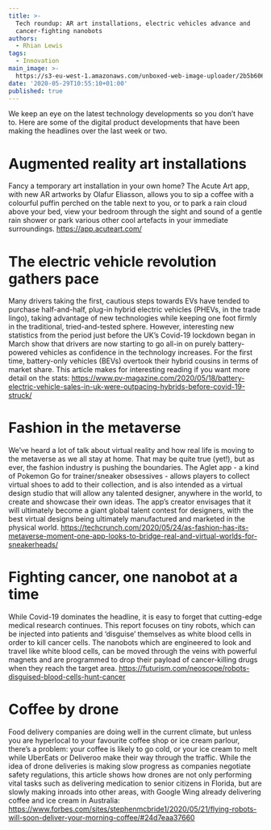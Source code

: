 ```yaml
---
title: >-
  Tech roundup: AR art installations, electric vehicles advance and
  cancer-fighting nanobots
authors:
  - Rhian Lewis
tags:
  - Innovation
main_image: >-
  https://s3-eu-west-1.amazonaws.com/unboxed-web-image-uploader/2b5b606e978d6d98bc671e96f50e121f.png
date: '2020-05-29T10:55:10+01:00'
published: true
---
```

We keep an eye on the latest technology developments so you don’t have to. Here are some of the digital product developments that have been making the headlines over the last week or two.

# Augmented reality art installations

Fancy a temporary art installation in your own home? The Acute Art app, with new AR artworks by Olafur Eliasson, allows you to sip a coffee with a colourful puffin perched on the table next to you, or to park a rain cloud above your bed, view your bedroom through the sight and sound of a gentle rain shower or park various other cool artefacts in your immediate surroundings.  <https://app.acuteart.com/>

# The electric vehicle revolution gathers pace

Many drivers taking the first, cautious steps towards EVs have tended to purchase half-and-half, plug-in hybrid electric vehicles (PHEVs, in the trade lingo), taking advantage of new technologies while keeping one foot firmly in the traditional, tried-and-tested sphere. However, interesting new statistics from the period just before the UK’s Covid-19 lockdown began in March show that drivers are now starting to go all-in on purely battery-powered vehicles as confidence in the technology increases. For the first time, battery-only vehicles (BEVs) overtook their hybrid cousins in terms of market share. This article makes for interesting reading if you want more detail on the stats: <https://www.pv-magazine.com/2020/05/18/battery-electric-vehicle-sales-in-uk-were-outpacing-hybrids-before-covid-19-struck/>

# Fashion in the metaverse

We’ve heard a lot of talk about virtual reality and how real life is moving to the metaverse as we all stay at home. That may be quite true (yet!), but as ever, the fashion industry is pushing the boundaries. The Aglet app - a kind of Pokemon Go for trainer/sneaker obsessives - allows players to collect virtual shoes to add to their collection, and is also intended as a virtual design studio that will allow any talented designer, anywhere in the world, to create and showcase their own ideas. The app’s creator envisages that it will ultimately become a giant global talent contest for designers, with the best virtual designs being ultimately manufactured and marketed in the physical world. <https://techcrunch.com/2020/05/24/as-fashion-has-its-metaverse-moment-one-app-looks-to-bridge-real-and-virtual-worlds-for-sneakerheads/>

# Fighting cancer, one nanobot at a time

While Covid-19 dominates the headline, it is easy to forget that cutting-edge medical research continues. This report focuses on tiny robots, which can be injected into patients and ‘disguise’ themselves as white blood cells in order to kill cancer cells. The nanobots which are engineered to look and travel like white blood cells, can be moved through the veins with powerful magnets and are programmed to drop their payload of cancer-killing drugs when they reach the target area. <https://futurism.com/neoscope/robots-disguised-blood-cells-hunt-cancer>

# Coffee by drone

Food delivery companies are doing well in the current climate, but unless you are hyperlocal to your favourite coffee shop or ice cream parlour, there’s a problem: your coffee is likely to go cold, or your ice cream to melt while UberEats or Deliveroo make their way through the traffic. While the idea of drone deliveries is making slow progress as companies negotiate safety regulations, this article shows how drones are not only performing vital tasks such as delivering medication to senior citizens in Florida, but are slowly making inroads into other areas, with Google Wing already delivering coffee and ice cream in Australia: <https://www.forbes.com/sites/stephenmcbride1/2020/05/21/flying-robots-will-soon-deliver-your-morning-coffee/#24d7eaa37660>
